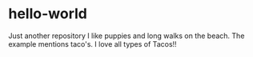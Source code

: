 # hello-world
Just another repository
I like puppies and long walks on the beach. The example mentions taco's. I love all types of Tacos!!
